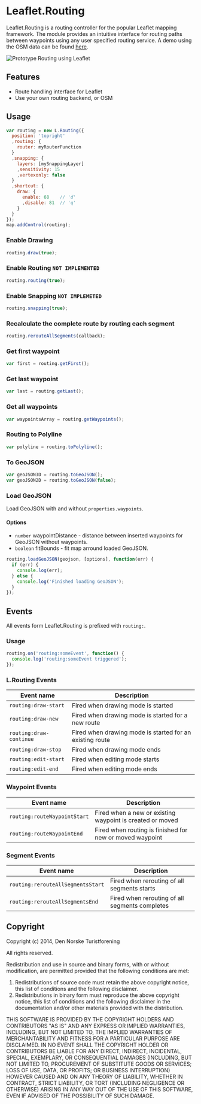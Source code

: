 Leaflet.Routing
===============

Leaflet.Routing is a routing controller for the popular Leaflet mapping
framework. The module provides an intuitive interface for routing paths between
waypoints using any user specified routing service. A demo using the OSM data
can be found
[here](http://turistforeningen.github.io/leaflet-routing/examples/osm.html).

![Prototype Routing using Leaflet](https://raw.github.com/Turistforeningen/leaflet-routing/gh-pages/images/promo.gif)

## Features

* Route handling interface for Leaflet
* Use your own routing backend, or OSM

## Usage

```javascript
var routing = new L.Routing({
  position: 'topright'
  ,routing: {
    router: myRouterFunction
  }
  ,snapping: {
    layers: [mySnappingLayer]
    ,sensitivity: 15
    ,vertexonly: false
  }
  ,shortcut: {
    draw: {
      enable: 68    // 'd'
      ,disable: 81  // 'q'
    }
  }
});
map.addControl(routing);
```

### Enable Drawing

```javascript
routing.draw(true);
```

### Enable Routing `NOT IMPLEMENTED`

```javascript
routing.routing(true);
```

### Enable Snapping `NOT IMPLEMETED`

```javascript
routing.snapping(true);
```

### Recalculate the complete route by routing each segment

```javascript
routing.rerouteAllSegments(callback);
```

### Get first waypoint

```javascript
var first = routing.getFirst();
```

### Get last waypoint

```javascript
var last = routing.getLast();
```

### Get all waypoints

```javascript
var waypointsArray = routing.getWaypoints();
```

### Routing to Polyline

```javascript
var polyline = routing.toPolyline();
```

### To GeoJSON

```javascript
var geoJSON3D = routing.toGeoJSON();
var geoJSON2D = routing.toGeoJSON(false);
```

### Load GeoJSON

Load GeoJSON with and without `properties.waypoints`.

#### Options

* `number` waypointDistance - distance between inserted waypoints for GeoJSON without waypoints.
* `boolean` fitBounds - fit map arround loaded GeoJSON.

```javascript
routing.loadGeoJSON(geojson, [options], function(err) {
  if (err) {
    console.log(err);
  } else {
    console.log('Finished loading GeoJSON');
  }
});
```

## Events

All events form Leaflet.Routing is prefixed with `routing:`.

### Usage

```javascript
routing.on('routing:someEvent', function() {
  console.log('routing:someEvent triggered');
});
```

### L.Routing Events

| Event name | Description |
|------------|-------------|
| `routing:draw-start` | Fired when drawing mode is started |
| `routing:draw-new` | Fired when drawing mode is started for a new route |
| `routing:draw-continue` | Fired when drawing mode is started for an existing route |
| `routing:draw-stop` | Fired when drawing mode ends |
| `routing:edit-start` | Fired when editing mode starts |
| `routing:edit-end` | Fired when editing mode ends |

### Waypoint Events

| Event name | Description |
|------------|-------------|
| `routing:routeWaypointStart` | Fired when a new or existing waypoint is created or moved |
| `routing:routeWaypointEnd` | Fired when routing is finished for new or moved waypoint |

### Segment Events

| Event name | Description |
|------------|-------------|
| `routing:rerouteAllSegmentsStart` | Fired when rerouting of all segments starts |
| `routing:rerouteAllSegmentsEnd` | Fired when rerouting of all segments completes |

## Copyright

Copyright (c) 2014, Den Norske Turistforening

All rights reserved.

Redistribution and use in source and binary forms, with or without modification, are permitted provided that the following conditions are met:

1. Redistributions of source code must retain the above copyright notice, this list of conditions and the following disclaimer.
2. Redistributions in binary form must reproduce the above copyright notice, this list of conditions and the following disclaimer in the documentation and/or other materials provided with the distribution.

THIS SOFTWARE IS PROVIDED BY THE COPYRIGHT HOLDERS AND CONTRIBUTORS "AS IS" AND ANY EXPRESS OR IMPLIED WARRANTIES, INCLUDING, BUT NOT LIMITED TO, THE IMPLIED WARRANTIES OF MERCHANTABILITY AND FITNESS FOR A PARTICULAR PURPOSE ARE DISCLAIMED. IN NO EVENT SHALL THE COPYRIGHT HOLDER OR CONTRIBUTORS BE LIABLE FOR ANY DIRECT, INDIRECT, INCIDENTAL, SPECIAL, EXEMPLARY, OR CONSEQUENTIAL DAMAGES (INCLUDING, BUT NOT LIMITED TO, PROCUREMENT OF SUBSTITUTE GOODS OR SERVICES; LOSS OF USE, DATA, OR PROFITS; OR BUSINESS INTERRUPTION) HOWEVER CAUSED AND ON ANY THEORY OF LIABILITY, WHETHER IN CONTRACT, STRICT LIABILITY, OR TORT (INCLUDING NEGLIGENCE OR OTHERWISE) ARISING IN ANY WAY OUT OF THE USE OF THIS SOFTWARE, EVEN IF ADVISED OF THE POSSIBILITY OF SUCH DAMAGE.


